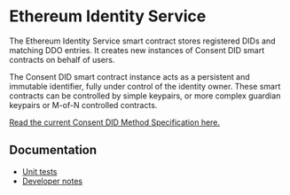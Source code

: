 # Ethereum Identity Service

The Ethereum Identity Service smart contract stores registered DIDs and matching DDO entries. It creates new instances of Consent DID smart contracts on behalf of users.

The Consent DID smart contract instance acts as a persistent and immutable identifier, fully under control of the identity owner. These smart contracts can be controlled by simple keypairs, or more complex guardian keypairs or M-of-N controlled contracts.

[Read the current Consent DID Method Specification here.](/docs/did-method-spec.md)

## Documentation

* [Unit tests](/docs/testing.md)
* [Developer notes](/docs/usage.md)
